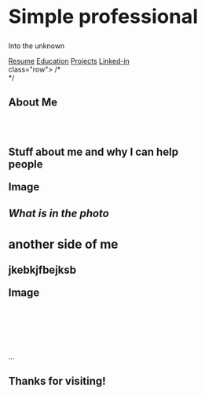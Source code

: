 <!Doctype htm>

<html lang="en">
<head>
<title> Hello world </title>
<meta charset = "utf-8">
<meta name = "viewport" content = "width=device-width, initial-scale=1">
<style>
*{
 box-sizing: border-box; 
}
  
body {
  font-family: Arial, Helvetica, sans-serif;
  margin: 0 ;
}
/*Colors, fonts and backgrounds*/
  
  /* Header background color and font color*/
.header { 
  /*padding: 80 px;*/
  text-align: center;
  background: #87CEDA;
  color: white; 
  }
  /* font size for header */
.header h1 {
  font-size: 40px;
  }
/*Style the top Navigation bar*/
  .navbar{
  overflow: hidden;
  background-color: #333;
  }

/* Style the navigation bar links*/
.navbar a {
  float: left;
  display: block; 
  color: white; 
  text-align: center;
  padding: 14px 20px;
  text-decoration: none;
}

/*Right-aligned link*/
.navbar a.right {
float right;
}

/* Change color on hover/mouse-over */
.navbar a:hover {
   backgound-color: #ddd;
   color: black;

}

.row {  
  display: flex;
  flex-wrap: wrap;
}

/*Side column*/
/*.side {
display: flax;
flex-wrap:wrap;
}*/

.comment{
/*flex: 30%*/
background-color: f1f1f1;
padding 20px;
}

/*Main column*/ 
.main {
   /*flex: 70%;*/
   background-color: white
   padding 16px;
}

/*image*/
.photo {
   background-color: #ddd;
   width:100%
   padding 16px;
   
}

/*footer*/
.footer{
padding: 16px;
text-align: center; 
background: #87CEDA;
}

  </style>
  </head>

<body>

  
<div class="header">
<h1> Simple professional </h1>
<p> Into the unknown</p>
</div>

<div class="navbar">
  <a href="#">Resume</a>
  <a href="#">Education</a>
  <a href="#">Projects</a>
  <a href="#" class="right">Linked-in</a>
  </div>
  
<div> class="row">
  /*<div class="side">*/
    <div class="main">
    <h2> About Me<h2>
    <br>
    <p> Stuff about me and why I can help people</p>
    <dis class="photo" style="height:200px;">Image
    <h5> What is in the photo</h5>
    <h3> another side of me</h3>
    <p>jkebkjfbejksb </p>
    <div class="photo" style ="height:100px;">Image</div>
 </div>
 

 <br>
  <div class="comment">...</div>
  


<div class="footer">
 <h2>Thanks for visiting! </h2>
  </dev>
  
  </dev>
  
  </body>

</html>


